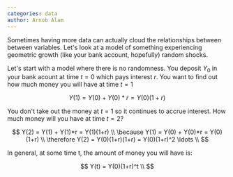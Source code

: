 ```yaml
---
categories: data
author: Arnob Alam
---
```


Sometimes having more data can actually cloud the relationships between
between variables.  Let's look at a model of something experiencing geometric
growth (like your bank account, hopefully) random shocks.

Let's start with a model where there is no randomness. You deposit
$Y_0$ in your bank acount at time $t=0$ which pays interest $r$.
You want to find out how much money you will have at time $t=1$

$$
Y(1) = Y(0) + Y(0)*r = Y(0)(1+r)
$$

You don't take out the money at $t=1$ so it continues to accrue interest.
How much money will you have at time $t=2$?

$$
Y(2) = Y(1) + Y(1)*r = Y(1)(1+r) \\
\because Y(1) = Y(0) + Y(0)*r = Y(0)(1+r) \\
\therefore Y(2) = Y(0)(1+r)(1+r) = Y(0)(1+r)^2
\ldots \\
$$

In general, at some time t, the amount of money you will have is:

$$
Y(t) = Y(0)(1+r)^t \\
$$